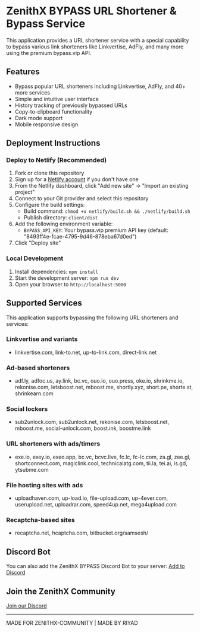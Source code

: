 # ZenithX BYPASS URL Shortener & Bypass Service

This application provides a URL shortener service with a special capability to bypass various link shorteners like Linkvertise, AdFly, and many more using the premium bypass.vip API.

## Features

- Bypass popular URL shorteners including Linkvertise, AdFly, and 40+ more services
- Simple and intuitive user interface
- History tracking of previously bypassed URLs
- Copy-to-clipboard functionality
- Dark mode support
- Mobile responsive design

## Deployment Instructions

### Deploy to Netlify (Recommended)

1. Fork or clone this repository
2. Sign up for a [Netlify account](https://app.netlify.com/signup) if you don't have one
3. From the Netlify dashboard, click "Add new site" → "Import an existing project"
4. Connect to your Git provider and select this repository
5. Configure the build settings:
   - Build command: `chmod +x netlify/build.sh && ./netlify/build.sh`
   - Publish directory: `client/dist`
6. Add the following environment variable:
   - `BYPASS_API_KEY`: Your bypass.vip premium API key (default: "8493ff4e-fcae-4795-9d46-878eba67d0ed")
7. Click "Deploy site"

### Local Development

1. Install dependencies: `npm install`
2. Start the development server: `npm run dev`
3. Open your browser to `http://localhost:5000`

## Supported Services

This application supports bypassing the following URL shorteners and services:

### Linkvertise and variants
- linkvertise.com, link-to.net, up-to-link.com, direct-link.net

### Ad-based shorteners
- adf.ly, adfoc.us, ay.link, bc.vc, ouo.io, ouo.press, oke.io, shrinkme.io, rekonise.com, letsboost.net, mboost.me, shortly.xyz, short.pe, shorte.st, shrinkearn.com

### Social lockers
- sub2unlock.com, sub2unlock.net, rekonise.com, letsboost.net, mboost.me, social-unlock.com, boost.ink, boostme.link

### URL shorteners with ads/timers
- exe.io, exey.io, exeo.app, bc.vc, bcvc.live, fc.lc, fc-lc.com, za.gl, zee.gl, shortconnect.com, magiclink.cool, technicalatg.com, tii.la, tei.ai, is.gd, ytsubme.com

### File hosting sites with ads
- uploadhaven.com, up-load.io, file-upload.com, up-4ever.com, userupload.net, uploadrar.com, speed4up.net, mega4upload.com

### Recaptcha-based sites
- recaptcha.net, hcaptcha.com, bitbucket.org/samsesh/

## Discord Bot

You can also add the ZenithX BYPASS Discord Bot to your server:
[Add to Discord](https://discord.com/api/oauth2/authorize?client_id=1350794455283925085&permissions=8&scope=bot)

## Join the ZenithX Community

[Join our Discord](https://discord.gg/EhWgPKVekw)

---

MADE FOR ZENITHX-COMMUNITY | MADE BY RIYAD
